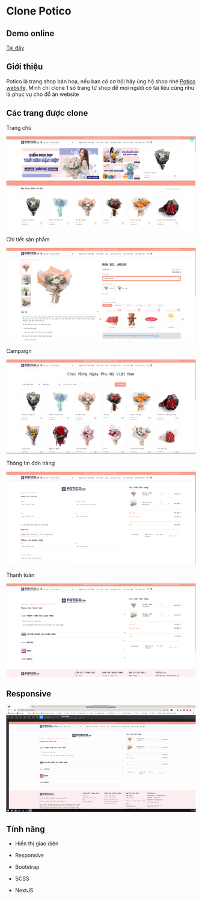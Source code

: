 # Clone Potico

## Demo online

[Tại đây](https://potico-clone.vercel.app/)

## Giới thiệu

Potico là trang shop bán hoa, nếu bạn có cơ hội hãy ủng hộ shop nhé [Potico website](https://potico.vn/). Mình chỉ clone 1 số trang từ shop để mọi người có tài liệu cũng như là phục vụ cho đồ án website

## Các trang được clone

Trang chủ

![alt](./docs/1.png)

Chi tiết sản phẩm

![image](./docs/2.png)

Campaign

![alt](./docs/3.png)

Thông tin đơn hàng

![alt](./docs/4.png)

Thanh toán

![alt](./docs/5.png)

## Responsive

<!-- ![Ảnh 1](./docs/1.gif)

![Ảnh 2](./docs/2.gif)

![Ảnh 3](./docs/3.gif) -->

![Ảnh 4](./docs/4.gif)

## Tính năng

- Hiển thị giao diện

- Responsive

- Bootstrap

- SCSS

- NextJS
